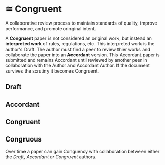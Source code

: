 # &cong; Congruent
A collaborative review process to maintain standards of quality, improve performance, and promote oringinal intent.

A **Congruent** paper is not considered an original work, but instead an **interpreted work** of rules, regulations, etc. This interpreted work is the author's Draft. The author must find a peer to review thier works and collaborate the paper into an **Accordant** version. This Accordant paper is submitted and remains Accordant until reviewed by another peer in collaboration with the Author and Accordant Author. If the document survives the scrutiny it becomes Congruent.

## Draft


## Accordant


## Congruent


## Congruous
Over time a paper can gain Conguency with collaboration between either the *Draft, Accordant or Congruent* authors.


